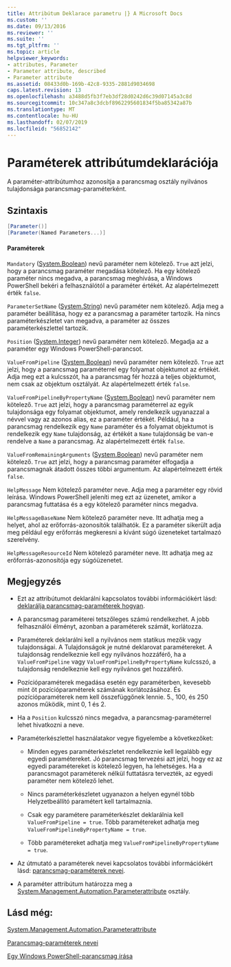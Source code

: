 ```yaml
---
title: Attribútum Deklarace parametru |} A Microsoft Docs
ms.custom: ''
ms.date: 09/13/2016
ms.reviewer: ''
ms.suite: ''
ms.tgt_pltfrm: ''
ms.topic: article
helpviewer_keywords:
- attributes, Parameter
- Parameter attribute, described
- Parameter attribute
ms.assetid: 08433d0b-169b-42c8-9335-2881d9034698
caps.latest.revision: 13
ms.openlocfilehash: a3488d5fb3f7eb3df28d0242d6c39d07145a3c8d
ms.sourcegitcommit: 10c347a8c3dcbf8962295601834f5ba85342a87b
ms.translationtype: MT
ms.contentlocale: hu-HU
ms.lasthandoff: 02/07/2019
ms.locfileid: "56852142"
---
```

# <a name="parameter-attribute-declaration"></a>Paraméterek attribútumdeklarációja

A paraméter-attribútumhoz azonosítja a parancsmag osztály nyilvános tulajdonsága parancsmag-paraméterként.

## <a name="syntax"></a>Szintaxis

```csharp
[Parameter()]
[Parameter(Named Parameters...)]
```

#### <a name="parameters"></a>Paraméterek

`Mandatory` ([System.Boolean](/dotnet/api/System.Boolean)) nevű paraméter nem kötelező. `True` azt jelzi, hogy a parancsmag paraméter megadása kötelező. Ha egy kötelező paraméter nincs megadva, a parancsmag meghívása, a Windows PowerShell bekéri a felhasználótól a paraméter értékét. Az alapértelmezett érték `false`.

`ParameterSetName` ([System.String](/dotnet/api/System.String)) nevű paraméter nem kötelező. Adja meg a paraméter beállítása, hogy ez a parancsmag a paraméter tartozik. Ha nincs paraméterkészletet van megadva, a paraméter az összes paraméterkészlettel tartozik.

`Position` ([System.Integer](/dotnet/api/System.Integer)) nevű paraméter nem kötelező. Megadja az a paraméter egy Windows PowerShell-parancsot.

`ValueFromPipeline` ([System.Boolean](/dotnet/api/System.Boolean)) nevű paraméter nem kötelező. `True` azt jelzi, hogy a parancsmag paraméterrel egy folyamat objektumot az értékét. Adja meg ezt a kulcsszót, ha a parancsmag fér hozzá a teljes objektumot, nem csak az objektum osztályát. Az alapértelmezett érték `false`.

`ValueFromPipelineByPropertyName` ([System.Boolean](/dotnet/api/System.Boolean)) nevű paraméter nem kötelező. `True` azt jelzi, hogy a parancsmag paraméterrel az egyik tulajdonsága egy folyamat objektumot, amely rendelkezik ugyanazzal a névvel vagy az azonos alias, ez a paraméter értékét. Például, ha a parancsmag rendelkezik egy `Name` paraméter és a folyamat objektumot is rendelkezik egy `Name` tulajdonság, az értékét a `Name` tulajdonság be van-e rendelve a `Name` a parancsmag. Az alapértelmezett érték `false`.

`ValueFromRemainingArguments` ([System.Boolean](/dotnet/api/System.Boolean)) nevű paraméter nem kötelező. `True` azt jelzi, hogy a parancsmag paraméter elfogadja a parancsmagnak átadott összes többi argumentum. Az alapértelmezett érték `false`.

`HelpMessage` Nem kötelező paraméter neve. Adja meg a paraméter egy rövid leírása. Windows PowerShell jeleníti meg ezt az üzenetet, amikor a parancsmag futtatása és a egy kötelező paraméter nincs megadva.

`HelpMessageBaseName` Nem kötelező paraméter neve. Itt adhatja meg a helyet, ahol az erőforrás-azonosítók találhatók. Ez a paraméter sikerült adja meg például egy erőforrás megkeresni a kívánt súgó üzeneteket tartalmazó szerelvény.

`HelpMessageResourceId` Nem kötelező paraméter neve. Itt adhatja meg az erőforrás-azonosítója egy súgóüzenetet.

## <a name="remarks"></a>Megjegyzés

- Ezt az attribútumot deklarálni kapcsolatos további információkért lásd: [deklarálja parancsmag-paraméterek hogyan](./how-to-declare-cmdlet-parameters.md).

- A parancsmag paraméterei tetszőleges számú rendelkezhet. A jobb felhasználói élményt, azonban a paraméterek számát, korlátozza.

- Paraméterek deklarálni kell a nyilvános nem statikus mezők vagy tulajdonságai. A Tulajdonságok je nutné deklarovat paramétereket. A tulajdonság rendelkeznie kell egy nyilvános hozzáférő, ha a `ValueFromPipeline` vagy `ValueFromPipelineByPropertyName` kulcsszó, a tulajdonság rendelkeznie kell egy nyilvános get hozzáférő.

- Pozícióparaméterek megadása esetén egy paraméterben, kevesebb mint öt pozícióparaméterek számának korlátozásához. És pozícióparaméterek nem kell összefüggőnek lennie. 5., 100, és 250 azonos működik, mint 0, 1 és 2.

- Ha a `Position` kulcsszó nincs megadva, a parancsmag-paraméterrel lehet hivatkozni a neve.

- Paraméterkészlettel használatakor vegye figyelembe a következőket:

    - Minden egyes paraméterkészletet rendelkeznie kell legalább egy egyedi paramétereket. Jó parancsmag tervezési azt jelzi, hogy ez az egyedi paramétereket is kötelező legyen, ha lehetséges. Ha a parancsmagot paraméterek nélkül futtatásra tervezték, az egyedi paraméter nem kötelező lehet.

    - Nincs paraméterkészletet ugyanazon a helyen egynél több Helyzetbeállító paramétert kell tartalmaznia.

    - Csak egy paramétere paraméterkészlet deklarálnia kell `ValueFromPipeline = true`. Több paramétereket adhatja meg `ValueFromPipelineByPropertyName = true`.

    - Több paramétereket adhatja meg `ValueFromPipelineByPropertyName = true`.

- Az útmutató a paraméterek nevei kapcsolatos további információkért lásd: [parancsmag-paraméterek nevei](standard-cmdlet-parameter-names-and-types.md).

- A paraméter attribútum határozza meg a [System.Management.Automation.Parameterattribute](/dotnet/api/System.Management.Automation.ParameterAttribute) osztály.

## <a name="see-also"></a>Lásd még:

[System.Management.Automation.Parameterattribute](/dotnet/api/System.Management.Automation.ParameterAttribute)

[Parancsmag-paraméterek nevei](standard-cmdlet-parameter-names-and-types.md)

[Egy Windows PowerShell-parancsmag írása](./writing-a-windows-powershell-cmdlet.md)
